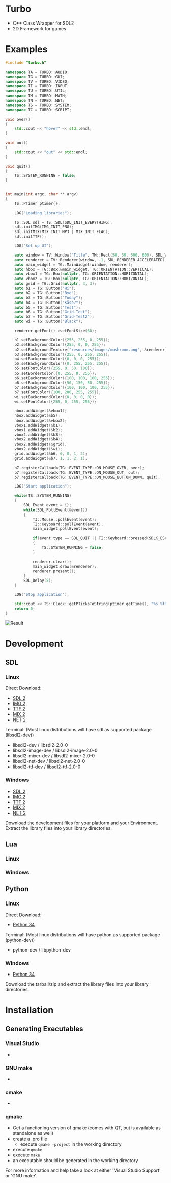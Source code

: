 # Turbo

- C++ Class Wrapper for SDL2
- 2D Framework for games 


# Examples

``` cpp
#include "turbo.h"

namespace TA = TURBO::AUDIO;
namespace TG = TURBO::GUI;
namespace TV = TURBO::VIDEO;
namespace TI = TURBO::INPUT;
namespace TU = TURBO::UTIL;
namespace TM = TURBO::MATH;
namespace TN = TURBO::NET;
namespace TS = TURBO::SYSTEM;
namespace TC = TURBO::SCRIPT;

void over()
{
    std::cout << "hover" << std::endl;
}

void out()
{
    std::cout << "out" << std::endl;
}

void quit()
{
    TS::SYSTEM_RUNNING = false;
}


int main(int argc, char ** argv)
{
    TS::PTimer ptimer{};

    LOG("Loading libraries");
    
    TS::SDL sdl = TS::SDL(SDL_INIT_EVERYTHING);
    sdl.initIMG(IMG_INIT_PNG);
    sdl.initMIX(MIX_INIT_MP3 | MIX_INIT_FLAC);
    sdl.initTTF();

    LOG("Set up UI");

    auto window = TV::Window("Title", TM::Rect(50, 50, 600, 600), SDL_WINDOW_SHOWN);
    auto renderer = TV::Renderer(window, -1, SDL_RENDERER_ACCELERATED);
    auto main_widget = TG::MainWidget(window, renderer);
    auto hbox = TG::Box(&main_widget, TG::ORIENTATION::VERTICAL);
    auto vbox1 = TG::Box(nullptr, TG::ORIENTATION::HORIZONTAL);
    auto vbox2 = TG::Box(nullptr, TG::ORIENTATION::HORIZONTAL);
    auto grid = TG::Grid(nullptr, 3, 3);
    auto b1 = TG::Button("Hi");
    auto b2 = TG::Button("Bye");
    auto b3 = TG::Button("Today");
    auto b4 = TG::Button("Käse?");
    auto b5 = TG::Button("Test");
    auto b6 = TG::Button("Grid-Test");
    auto b7 = TG::Button("Grid-Test2");
    auto wi = TG::Button("Black");

    renderer.getFont()->setFontSize(60);

    b1.setBackgroundColor({255, 255, 0, 255});
    b2.setBackgroundColor({255, 0, 0, 255});
    b2.setBackgroundTexture("resources/images/mushroom.png", &renderer);
    b3.setBackgroundColor({255, 0, 255, 255});
    b4.setBackgroundColor({0, 0, 0, 255});
    b5.setBackgroundColor({0, 255, 255, 255});
    b5.setFontColor({255, 0, 50, 100});
    b5.setBorderColor({0, 255, 0, 255});
    b6.setBackgroundColor({100, 100, 100, 255});
    b6.setBackgroundColor({50, 150, 50, 255});
    b7.setBackgroundColor({100, 100, 100, 255});
    b7.setFontColor({100, 200, 255, 255});
    wi.setBackgroundColor({0, 0, 0, 0});
    wi.setFontColor({255, 0, 255, 255});

    hbox.addWidget(&vbox1);
    hbox.addWidget(&b5);
    hbox.addWidget(&vbox2);
    vbox1.addWidget(&b1);
    vbox1.addWidget(&b2);
    vbox2.addWidget(&b3);
    vbox2.addWidget(&b4);
    vbox2.addWidget(&grid);
    vbox2.addWidget(&wi);
    grid.addWidget(&b6, 0, 0, 1, 2);
    grid.addWidget(&b7, 1, 1, 2, 1);

    b7.registerCallback(TG::EVENT_TYPE::ON_MOUSE_OVER, over);
    b7.registerCallback(TG::EVENT_TYPE::ON_MOUSE_OUT, out);
    b7.registerCallback(TG::EVENT_TYPE::ON_MOUSE_BUTTON_DOWN, quit);

    LOG("Start application");

    while(TS::SYSTEM_RUNNING)
    {
        SDL_Event event = {};
        while(SDL_PollEvent(&event))
        {
            TI::Mouse::pollEvent(event);
            TI::Keyboard::pollEvent(event);
            main_widget.pollEvent(event);

            if(event.type == SDL_QUIT || TI::Keyboard::pressed(SDLK_ESCAPE, KMOD_LCTRL))
            {
                TS::SYSTEM_RUNNING = false;
            }

            renderer.clear();
            main_widget.draw(&renderer);
            renderer.present();
        }
        SDL_Delay(5);
    }

    LOG("Stop application");

    std::cout << TS::Clock::getPTicksToString(ptimer.getTime(), "%s %fms %uus %nns") << std::endl;
    return 0;
}

```

![Result](https://github.com/styinx/Turbo/blob/master/result.png)

# Development

## SDL

### Linux

Direct Download:

- [SDL 2](https://www.libsdl.org/download-2.0.php)
- [IMG 2](https://www.libsdl.org/projects/SDL_image/)
- [TTF 2](https://www.libsdl.org/projects/SDL_ttf/)
- [MIX 2](https://www.libsdl.org/projects/SDL_mixer/)
- [NET 2](https://www.libsdl.org/projects/SDL_net/)

Terminal: (Most linux distributions will have sdl as supported package (libsdl2-dev))

- libsdl2-dev / libsdl2-2.0-0 
- libsdl2-image-dev / libsdl2-image-2.0-0
- libsdl2-mixer-dev / libsdl2-mixer-2.0-0
- libsdl2-net-dev / libsdl2-net-2.0-0
- libsdl2-ttf-dev / libsdl2-ttf-2.0-0

### Windows

- [SDL 2](https://www.libsdl.org/download-2.0.php)
- [IMG 2](https://www.libsdl.org/projects/SDL_image/)
- [TTF 2](https://www.libsdl.org/projects/SDL_ttf/)
- [MIX 2](https://www.libsdl.org/projects/SDL_mixer/)
- [NET 2](https://www.libsdl.org/projects/SDL_net/)

Download the development files for your platform and your Environment. 
Extract the library files into your library directories. 

## Lua

### Linux

### Windows

## Python

### Linux

Direct Download:

- [Python 34](https://www.python.org/downloads/release/python-346/)

Terminal: (Most linux distributions will have python as supported package (python-dev))
 
- python-dev / libpython-dev

### Windows

- [Python 34](https://www.python.org/downloads/release/python-346/)

Download the tarball/zip and extract the library files into your library directories. 

# Installation

## Generating Executables

### Visual Studio

-

### GNU make

-

### cmake

-

### qmake

- Get a functioning version of qmake (comes with QT, but is available as standalone as well)
- create a .pro file
    - execute `qmake -project` in the working directory
- execute `qmake`
- execute `make`
- an executable should be generated in the working directory

For more information and help take a look at either 'Visual Studio Support' or 'GNU make'.
